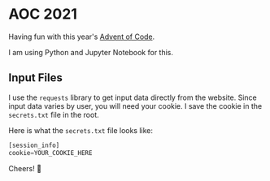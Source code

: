 # AOC 2021

Having fun with this year's [Advent of Code](https://adventofcode.com/2021).

I am using Python and Jupyter Notebook for this.

## Input Files
I use the `requests` library to get input data directly from the website. Since input data varies by user, you will need your cookie. I save the cookie in the `secrets.txt` file in the root.

Here is what the `secrets.txt` file looks like:

```python
[session_info]
cookie=YOUR_COOKIE_HERE
```
Cheers! :christmas_tree:
